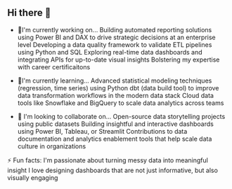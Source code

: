 ## Hi there 👋

- 🔭I'm currently working on...
Building automated reporting solutions using Power BI and DAX to drive strategic decisions at an enterprise level
Developing a data quality framework to validate ETL pipelines using Python and SQL
Exploring real-time data dashboards and integrating APIs for up-to-date visual insights
Bolstering my expertise with career certificaitons

- 🌱I'm currently learning...
Advanced statistical modeling techniques (regression, time series) using Python
dbt (data build tool) to improve data transformation workflows in the modern data stack
Cloud data tools like Snowflake and BigQuery to scale data analytics across teams

- 👯 I'm looking to collaborate on...
Open-source data storytelling projects using public datasets 
Building insightful and interactive dashboards using Power BI, Tableau, or Streamlit
Contributions to data documentation and analytics enablement tools that help scale data culture in organizations

⚡ Fun facts:
I'm passionate about turning messy data into meaningful insight
I love designing dashboards that are not just informative, but also visually engaging



<!--
**crnies/crnies** is a ✨ _special_ ✨ repository because its `README.md` (this file) appears on your GitHub profile.

- 🔭 I’m currently working on ... Career certifications
- 🌱 I’m currently learning ... Python, Power BI, Snowflake, and all continuous learning in between
- 👯 I’m looking to collaborate on ...

